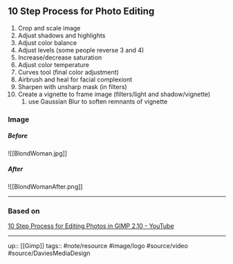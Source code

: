 ## 10 Step Process for Photo Editing

1. Crop and scale image
2. Adjust shadows and highlights
3. Adjust color balance
4. Adjust levels (some people reverse 3 and 4)
5. Increase/decrease saturation
6. Adjust color temperature
7. Curves tool (final color adjustment)
8. Airbrush and heal for facial complexiont
9. Sharpen with unsharp mask (in filters)
10. Create a vignette to frame image (filters/light and shadow/vignette)
	1. use Gaussian Blur to soften remnants of vignette


### Image

##### Before

![[BlondWoman.jpg]]

##### After

![[BlondWomanAfter.png]]

---
### Based on

[10 Step Process for Editing Photos in GIMP 2.10 - YouTube](https://www.youtube.com/watch?v=N8Ww4LL4ZdI&list=PL_7viLFyJ7sDGXtD_ukhQRq_z00ROt1WS&index=84&t=1018s)



---

up:: [[Gimp]]
tags:: #note/resource #image/logo #source/video #source/DaviesMediaDesign 